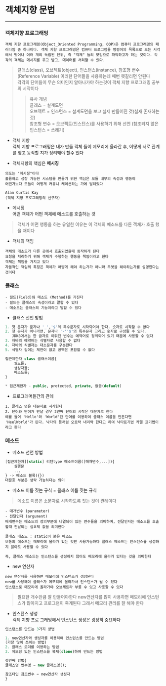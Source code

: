 # 객체지향 문법
---
### 객체지향 프로그래밍
```
객체 지향 프로그래밍(Object_Oriented Programming, OOP)은 컴퓨터 프로그래밍의 패러다임 중 하나이다. 객체 지향 프로그래밍은 컴퓨터 프로그램을 명령어의 목록으로 보는 시각에서 벗어나 여러 개의 독립된 단위, 즉 "객체" 들의 모임으로 파악하고자 하는 것이다. 각각의 객체는 메시지를 주고 받고, 데이터를 처리할 수 있다.
```
>  클래스(class), 오브젝트(object), 인스턴스(instance), 참조형 변수(Reference Variable) 이러한 단어들을 사용하는데 매번 헷갈리면 안된다   
각각의 단어들이 무슨 의미인지 알아나가야 하는것이 객체 지향 프로그래밍 공부의 시작이다   
>> 유사 개념   
클래스 = 설계도면   
오브젝트 = 인스턴스 = 설계도면을 보고 실제 만들어진 것(실재 존재하는 것)   
참조형 변수 = 오브젝트(인스턴스)를 사용하기 위해 선언  (참조되지 않은 인스턴스 = 쓰레기)   

- 객체 지향   
객체 지향 프로그래밍은 내가 만들 객체 들이 메모리에 올라간 후, 어떻게 서로 관계를 맺고 동작할 지가 정리돼야 할수 있다

- 객체지향의 핵심은 **메시징**
```
의도는 "메시징"이다
훌륭하고 성장 가능한 시스템을 만들기 위한 핵심은 모듈 내부의 속성과 행동이
어떤가보다 모듈이 어떻게 커뮤니 케이션하는 가에 달려있다

Alan Curtis Kay
(객체 지향 프로그래밍의 선구자)
```
- 메시징   
어떤 객체가 어떤 객체에 메소드를 호출하는 것
> 객체가 어떤 행동을 하는 유일한 이유는 이 객체의 메소드를 다른 객체가 호출 했을 때이다

- 객체의 책임
```
객체의 메소드가 다른 곳에서 호출되었을때 동작하게 된다
요청을 처리하기 위해 객체가 수행하는 행동을 책임이라고 한다
객체는 책임을 가지고 있다
자율적인 책임의 특징은 객체가 어떻게 해야 하는가가 아니라 무엇을 해야하는가를 설명한다는 것이다
```
### 클래스
```
- 필드(Field)와 메소드 (Method)를 가진다
- 필드는 클래스의 속성이라고 말할 수 있다
- 메소드는 클래스의 기능이라고 말할 수 있다
```
- 클래스 선언 방법
``` sql
1. 첫 문자가 문자나 '_','$'의 특수문자로 시작되어야 한다. 숫자로 시작할 수 없다
2. 첫 문자가 아니라면, 문자나 '-''$'의 특수문자 그리고 숫자로 구성될 수 있다. 
   JDK8에서는 한 글자로 이뤄진 변수는 예약어로 정의되어 있기 때문에 사용할 수 없다
3. 자바의 예약어는 식별자로 사용할 수 없다
4. 자바의 식별자는 대소문자를 구분한다
5. 식별자 길이는 제한이 없고 공백은 포함할 수 없다

접근제한자 class 클래스이름{
    필드들;
    생성자들;
    메소드들;
}

* 접근제한자 - public, protected, private, 없음(default)
```
- 프로그래머들간의 관례
```
1. 클래스 명은 대문자로 시작한다
2. 단어와 단어가 만날 경우 2번째 단어의 시작은 대문자로 한다
예를 들어 'Hello'와 'World'란 단어를 이용하여 클래스 이름을 만든다면 'HeelWorld'가 된다. 낙타의 등처럼 오르락 내리락 한다고 하여 낙타표기법 카멜 표기법이라고 한다
```
### 메소드
- 메소드 선언 방법
``` sql
[접근제한자][static] 리턴type 메소드이름([매개변수,...]){
    실행문
    ...
} -> 메소드 블록({})
대괄호 부분은 생략 가능하다는 의미
```
- 메소드 이름 짓는 규칙 = 클래스 이름 짓는 규칙
> 메소드 이름은 소문자로 시작하도록 짓는 것이 관례이다
```
- 매개변수 (parameter)
- 전달인자 (argument)
매개변수는 메소드의 정의부분에 나열되어 있는 변수들을 의미하며, 전달인자는 메소드를 호출할때 전달되는 실ㄹ제 값을 의미한다
```
```
클래스 메소드 : static이 붙은 메소드
보통의 메소드는 메모리에 올라가 있는 것만 사용가능하다 클래스 메소드는 인스턴스를 생성하지 않아도 사용할 수 있다

즉, 클래스 메소드는 인스턴스를 생성하지 않아도 메모리에 올라가 있다는 것을 의미한다
```
- new 연산자   
```
new 연산자를 사용하면 메모리에 인스턴스가 생성된다
new를 사용해야 클래스가 메모리에 올라가서 인스턴스가 될 수 있다
인스턴소로 메모리에 올라가야 오브제트라 부를 수 있고 사용할 수 있다
```
> 필요한 개수만큼 잘 만들어야한다 new연산자를 많이 사용하면 메모리에 인스턴스가 많아지고 프로그램이 죽게된다 그래서 메모리 관리를 잘 해야 한다
- 인스턴스 생성   
객체 지향 프로 그래밍에서 인스턴스 생성은 굉장히 중요하다
``` sql
인스턴스를 만드는 3가지 방법

1. new연산자와 생성자를 이용하여 인스턴스를 만드는 방법
(가장 많이 쓰이는 방법)
2. 클래스 로더를 이용하는 방법
3. 메모링 있는 인스턴스를 복제(clone)하여 만드는 방법

첫번째 방법{
클래스명 변수명 = new 클래스명();

참조타입 참조변수 = new연산자 생성자
}
```
